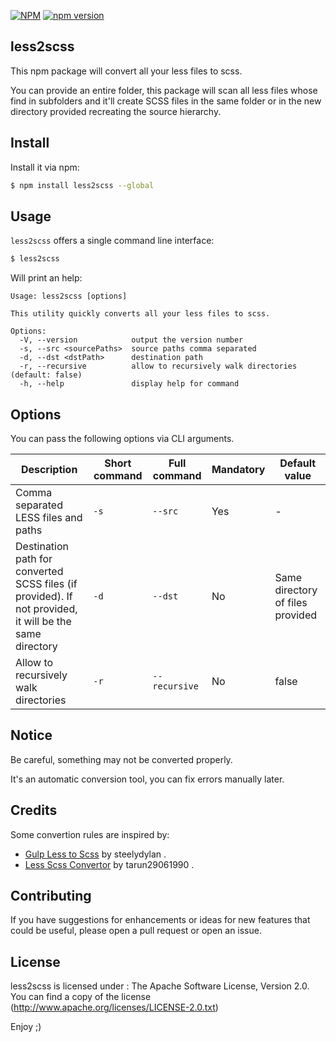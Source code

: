 [![NPM](https://nodei.co/npm/less2scss.png)](https://nodei.co/npm/less2scss.png/)
[![npm version](https://badge.fury.io/js/less2scss.svg)](https://badge.fury.io/js/less2scss)

less2scss
-------------------

This npm package will convert all your less files to scss.

You can provide an entire folder, this package will scan all less files whose find in subfolders and it'll create SCSS files in the same folder or in the new directory provided recreating the source hierarchy. 

Install
-------------

Install it via npm:

```bash
$ npm install less2scss --global
```
Usage
------
`less2scss` offers a single command line interface:

```bash
$ less2scss
```

Will print an help:


```
Usage: less2scss [options]

This utility quickly converts all your less files to scss.

Options:
  -V, --version            output the version number
  -s, --src <sourcePaths>  source paths comma separated
  -d, --dst <dstPath>      destination path
  -r, --recursive          allow to recursively walk directories (default: false)
  -h, --help               display help for command
```

Options
--------
You can pass the following options via CLI arguments.

| Description                                                                                                                             | Short command | Full command       | Mandatory | Default value |
| --------------------------------------------------------------------------------------------------------------------------------------- | ------------- | ------------------ | ------------------ | ------------------ |
| Comma separated LESS files and paths                                                                                                    | `-s`          | `--src`            | Yes | - |
| Destination path for converted SCSS files (if provided). If not provided, it will be the same directory                                                          | `-d`          | `--dst` | No |   Same directory of files provided      |
| Allow to recursively walk directories                                                          | `-r`          | `--recursive`            | No | false |


Notice
--------
Be careful, something may not be converted properly.

It's an automatic conversion tool, you can fix errors manually later.

Credits
--------

Some convertion rules are inspired by:

- [Gulp Less to Scss](https://github.com/steelydylan/gulp-less-to-scss]) by steelydylan .
- [Less Scss Convertor](https://github.com/tarun29061990/less-scss-convertor) by 
tarun29061990 .

Contributing
--------
If you have suggestions for enhancements or ideas for new features that could be useful, please open a pull request or open an issue.

License
--------
less2scss is licensed under : The Apache Software License, Version 2.0. You can find a copy of the license (http://www.apache.org/licenses/LICENSE-2.0.txt)

Enjoy ;)
